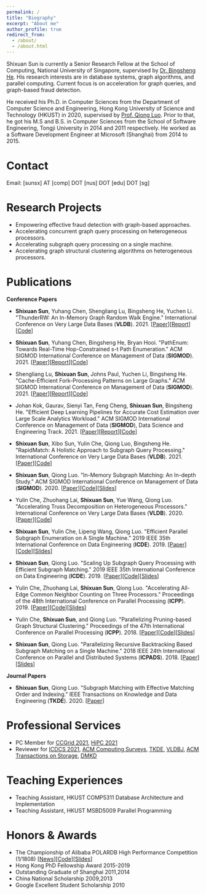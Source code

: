 ```yaml
---
permalink: /
title: "Biography"
excerpt: "About me"
author_profile: true
redirect_from: 
  - /about/
  - /about.html
---
```


Shixuan Sun is currently a Senior Research Fellow at the School of Computing, National University of Singapore, supervised by [Dr. Bingsheng He](https://www.comp.nus.edu.sg/~hebs/).
His research interests are in database systems, graph algorithms, and parallel computing. Current focus is on acceleration for graph queries, and graph-based fraud detection.

He received his Ph.D. in Computer Sciences from the Department of Computer Science and Engineering, Hong Kong University of Science and Technology (HKUST) in 2020,
supervised by [Prof. Qiong Luo](http://www.cs.ust.hk/~luo/). Prior to that, he got his M.S and B.S. in Computer Sciences from the School of Software Engineering,
Tongji University in 2014 and 2011 respectively. He worked as a Software Development Engineer at Microsoft (Shanghai) from 2014 to 2015.

Contact
======
Email: [sunsx] AT [comp] DOT [nus] DOT [edu] DOT [sg]

Research Projects
======
* Empowering effective fraud detection with graph-based approaches.
* Accelerating concurrent graph query processing on heterogeneous processors.
* Accelerating subgraph query processing on a single machine.
* Accelerating graph structural clustering algorithms on heterogeneous processors.

Publications
======

**Conference Papers**

* **Shixuan Sun**, Yuhang Chen, Shengliang Lu, Bingsheng He, Yuchen Li. "ThunderRW: An In-Memory Graph Random Walk Engine." International Conference on Very Large Data Bases (**VLDB**). 2021. [[Paper](http://vldb.org/pvldb/vol14/p1992-sun.pdf)][[Report](https://arxiv.org/abs/2107.11983)][[Code](https://github.com/Xtra-Computing/ThunderRW)]

* **Shixuan Sun**, Yuhang Chen, Bingsheng He, Bryan Hooi. "PathEnum: Towards Real-Time Hop-Constrained s-t Path Enumeration." ACM SIGMOD International Conference on Management of Data (**SIGMOD**). 2021. [[Paper](https://dl.acm.org/doi/abs/10.1145/3448016.3457290)][[Report](https://arxiv.org/pdf/2103.11137.pdf)][[Code](https://github.com/Xtra-Computing/PathEnum)]

* Shengliang Lu, **Shixuan Sun**, Johns Paul, Yuchen Li, Bingsheng He. "Cache-Efficient Fork-Processing Patterns on Large Graphs." ACM SIGMOD International Conference on Management of Data (**SIGMOD**). 2021. [[Paper](https://dl.acm.org/doi/abs/10.1145/3448016.3457253)][[Report](https://arxiv.org/pdf/2103.14915.pdf)][[Code](https://github.com/Xtra-Computing/ForkGraph)]

* Johan Kok, Gaurav, Sienyi Tan, Feng Cheng, **Shixuan Sun**, Bingsheng He. "Efficient Deep Learning Pipelines for Accurate Cost Estimation over Large Scale Analytics Workload." ACM SIGMOD International Conference on Management of Data (**SIGMOD**), Data Science and Engineering Track. 2021. [[Paper](https://dl.acm.org/doi/abs/10.1145/3448016.3457546)][[Report](https://arxiv.org/pdf/2103.12465.pdf)][[Code](https://github.com/grab/grab-query-traces)]

* **Shixuan Sun**, Xibo Sun, Yulin Che, Qiong Luo, Bingsheng He. "RapidMatch: A Holistic Approach to Subgraph Query Processing." International Conference on Very Large Data Bases (**VLDB**). 2021. [[Paper](/files/VLDB21-RapidMatch.pdf)][[Code](https://github.com/RapidsAtHKUST/RapidMatch)]

* **Shixuan Sun**, Qiong Luo. "In-Memory Subgraph Matching: An In-depth Study." ACM SIGMOD International Conference on Management of Data (**SIGMOD**). 2020. [[Paper](/files/SIGMOD20-Study.pdf)][[Code](https://github.com/RapidsAtHKUST/SubgraphMatching)][[Slides](/files/SIGMOD20-Study-Slides.pdf)]

* Yulin Che, Zhuohang Lai, **Shixuan Sun**, Yue Wang, Qiong Luo. "Accelerating Truss Decomposition on Heterogeneous Processors." International Conference on Very Large Data Bases (**VLDB**).  2020. [[Paper](/files/VLDB20-AccTD.pdf)][[Code](https://github.com/RapidsAtHKUST/AccTrussDecomposition)]

* **Shixuan Sun**, Yulin Che, Lipeng Wang, Qiong Luo. "Efficient Parallel Subgraph Enumeration on A Single Machine." 2019 IEEE 35th International Conference on Data Engineering (**ICDE**). 2019. [[Paper](/files/ICDE19-LIGHT.pdf)][[Code](https://github.com/RapidsAtHKUST/LIGHT)][[Slides](/files/ICDE19-LIGHT-Slides.pdf)]

* **Shixuan Sun**, Qiong Luo. "Scaling Up Subgraph Query Processing with Efficient Subgraph Matching." 2019 IEEE 35th International Conference on Data Engineering (**ICDE**). 2019. [[Paper](/files/ICDE19-vcFV.pdf)][[Code](https://github.com/RapidsAtHKUST/SubgraphContainment)][[Slides](/files/ICDE19-vcFV-Slides.pdf)]

* Yulin Che, Zhuohang Lai, **Shixuan Sun**, Qiong Luo. "Accelerating All-Edge Common Neighbor Counting on Three Processors." Proceedings of the 48th International Conference on Parallel Processing (**ICPP**). 2019. [[Paper](/files/ICPP19-AccNC.pdf)][[Code](https://github.com/RapidsAtHKUST/AccTriCnt)][[Slides](/files/ICPP19-AccNC-Slides.pdf)]

* Yulin Che, **Shixuan Sun**, and Qiong Luo. "Parallelizing Pruning-based Graph Structural Clustering." Proceedings of the 47th International Conference on Parallel Processing (**ICPP**). 2018. [[Paper](/files/ICPP18-ppScan.pdf)][[Code](https://github.com/RapidsAtHKUST/ppSCAN)][[Slides](/files/ICPP18-ppScan-Slides.pdf)]

* **Shixuan Sun**, Qiong Luo. "Parallelizing Recursive Backtracking Based Subgraph Matching on a Single Machine." 2018 IEEE 24th International Conference on Parallel and Distributed Systems (**ICPADS**). 2018.  [[Paper](/files/ICPADS18-PSM.pdf)][[Slides](/files/ICPADS18-PSM-Slides.pdf)]

**Journal Papers**

* **Shixuan Sun**, Qiong Luo. "Subgraph Matching with Effective Matching Order and Indexing." IEEE Transactions on Knowledge and Data Engineering (**TKDE**). 2020. [[Paper](/files/TKDE20-VC.pdf)]

Professional Services
======
* PC Member for [CCGrid 2021](http://cloudbus.org/ccgrid2021/), [HiPC 2021](https://hipc.org/)
* Reviewer for [ICDCS 2021](https://icdcs2021.us/), [ACM Computing Surveys](https://dl.acm.org/journal/csur), [TKDE](https://www.computer.org/csdl/journal/tk), [VLDBJ](https://vldb.org/vldb_journal/), [ACM Transactions on Storage](https://dl.acm.org/journal/tos), [DMKD](https://www.springer.com/journal/10618)

Teaching Experiences
======
* Teaching Assistant, HKUST COMP5311 Database Architecture and Implementation
* Teaching Assistant, HKUST MSBD5009 Parallel Programming

Honors & Awards
======
* The Championship of Alibaba POLARDB High Performance Competition (1/1808) [[News](https://www.cse.ust.hk/News/POLARDB2018/)][[Code](https://github.com/RapidsAtHKUST/EngineRaceRapids)][[Slides](/files/2019-POLARDB.pdf)]
* Hong Kong PhD Fellowship Award 2015-2019
* Outstanding Graduate of Shanghai 2011,2014
* China National Scholarship 2009,2013
* Google Excellent Student Scholarship 2010

<br/><br/>
<!-- 
<script type='text/javascript' id='clustrmaps' src='//cdn.clustrmaps.com/map_v2.js?cl=ffffff&w=300&t=n&d=_R5Af3d1jiKPmFVsrq20iSKbYAWkN9-vhZccr98x6Ao&co=2d78ad&ct=ffffff&cmo=3acc3a&cmn=ff5353'></script> -->
<script type="text/javascript" id="clstr_globe" src="//clustrmaps.com/globe.js?d=Bnxxja3o_IcH_lA_4D22qWc54GmyyeiHlhKTN8PyYdA"></script>